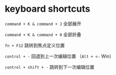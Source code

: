 # keyboard shortcuts

`command + K & command + J` 全部展开

`command + K & command + 0` 全部折叠

`fn + F12` 跳转到焦点定义位置

`control + -` 回退到上一次编辑位置 （`Alt + <-` Win）

`control + shift + -` 跳转到下一次编辑位置
